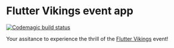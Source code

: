 # Flutter Vikings event app
[![Codemagic build status](https://api.codemagic.io/apps/62d53d61e74c69a0c38d0ec0/62d53d61e74c69a0c38d0ebf/status_badge.svg)](https://codemagic.io/apps/62d53d61e74c69a0c38d0ec0/62d53d61e74c69a0c38d0ebf/latest_build)

Your assitance to experience the thrill of the [Flutter Vikings](fluttervikings.com) event!
